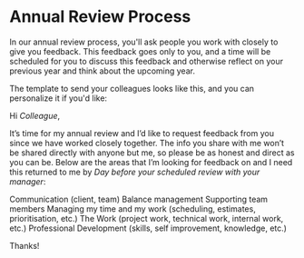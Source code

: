# Annual Review Process

In our annual review process, you'll ask people you work with closely to give you feedback. This feedback goes only to you, and a time will be scheduled for you to discuss this feedback and otherwise reflect on your previous year and think about the upcoming year.

The template to send your colleagues looks like this, and you can personalize it if you'd like:

Hi _Colleague_,

It’s time for my annual review and I’d like to request feedback from you since we have worked closely together. The info you share with me won’t be shared directly with anyone but me, so please be as honest and direct as you can be. Below are the areas that I’m looking for feedback on and I need this returned to me by _Day before your scheduled review with your manager_:

Communication (client, team)
Balance management
Supporting team members
Managing my time and my work (scheduling, estimates, prioritisation, etc.)
The Work (project work, technical work, internal work, etc.)
Professional Development (skills, self improvement, knowledge, etc.)

Thanks!
